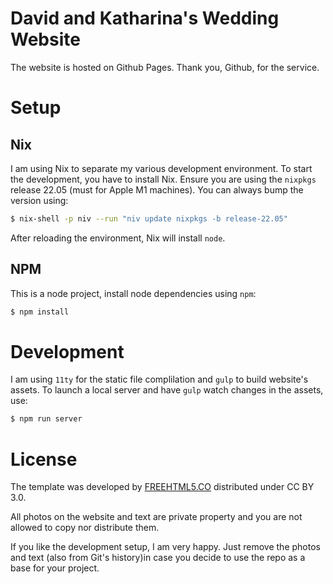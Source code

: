 # David and Katharina's Wedding Website
The website is hosted on Github Pages. Thank you, Github, for the service.

# Setup

## Nix

I am using Nix to separate my various development environment. To start the development, you have to install Nix. Ensure you are using the `nixpkgs` release 22.05 (must for Apple M1 machines). You can always bump the version using:

```sh
$ nix-shell -p niv --run "niv update nixpkgs -b release-22.05"
```

After reloading the environment, Nix will install `node`.

## NPM

This is a node project, install node dependencies using `npm`:

```sh
$ npm install
```
 
# Development

I am using `11ty` for the static file complilation and `gulp` to build website's assets. To launch a local server and have `gulp` watch changes in the assets, use:

```sh
$ npm run server
```

# License

The template was developed by [FREEHTML5.CO](https://freehtml5.co) distributed under CC BY 3.0.

All photos on the website and text are private property and you are not allowed to copy nor distribute them.

If you like the development setup, I am very happy. Just remove the photos and text (also from Git's history)in case you decide to use the repo as a base for your project. 



